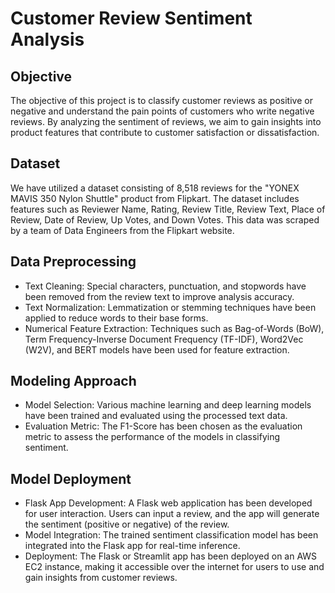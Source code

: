 # Customer Review Sentiment Analysis

## Objective

The objective of this project is to classify customer reviews as positive or negative and understand the pain points of customers who write negative reviews. By analyzing the sentiment of reviews, we aim to gain insights into product features that contribute to customer satisfaction or dissatisfaction.

## Dataset

We have utilized a dataset consisting of 8,518 reviews for the "YONEX MAVIS 350 Nylon Shuttle" product from Flipkart. The dataset includes features such as Reviewer Name, Rating, Review Title, Review Text, Place of Review, Date of Review, Up Votes, and Down Votes. This data was scraped by a team of Data Engineers from the Flipkart website.

## Data Preprocessing

- Text Cleaning: Special characters, punctuation, and stopwords have been removed from the review text to improve analysis accuracy.
- Text Normalization: Lemmatization or stemming techniques have been applied to reduce words to their base forms.
- Numerical Feature Extraction: Techniques such as Bag-of-Words (BoW), Term Frequency-Inverse Document Frequency (TF-IDF), Word2Vec (W2V), and BERT models have been used for feature extraction.

## Modeling Approach

- Model Selection: Various machine learning and deep learning models have been trained and evaluated using the processed text data.
- Evaluation Metric: The F1-Score has been chosen as the evaluation metric to assess the performance of the models in classifying sentiment.

## Model Deployment
- Flask App Development: A Flask web application has been developed for user interaction. Users can input a review, and the app will generate the sentiment (positive or negative) of the review.
- Model Integration: The trained sentiment classification model has been integrated into the Flask app for real-time inference.
- Deployment: The Flask or Streamlit app has been deployed on an AWS EC2 instance, making it accessible over the internet for users to use and gain insights from customer reviews.
